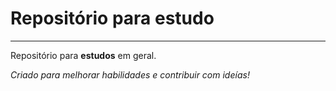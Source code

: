 # Repositório para estudo
---
 Repositório para **estudos** em geral.

 _Criado para melhorar habilidades e contribuir com ideías!_
